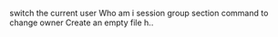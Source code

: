 switch the current user
Who am i session
group section
command to change owner
Create an empty file h..
